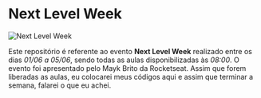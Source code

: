 # Next Level Week

![Next Level Week](https://i.ibb.co/x6NXb66/20200522-091515.jpg)</center>

Este repositório é referente ao evento **Next Level Week** realizado entre os dias *01/06 a 05/06*, sendo todas as aulas disponibilizadas às *08:00*. O evento foi apresentado pelo Mayk Brito da Rocketseat.
Assim que forem liberadas as aulas, eu colocarei meus códigos aqui e assim que terminar a semana, falarei o que eu achei.
